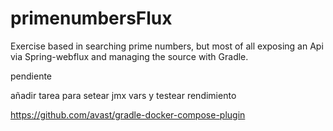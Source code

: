 # primenumbersFlux
Exercise based in searching prime numbers, but most of all exposing an Api via Spring-webflux and managing the source with Gradle.

pendiente

añadir tarea para setear jmx vars y testear rendimiento


https://github.com/avast/gradle-docker-compose-plugin

